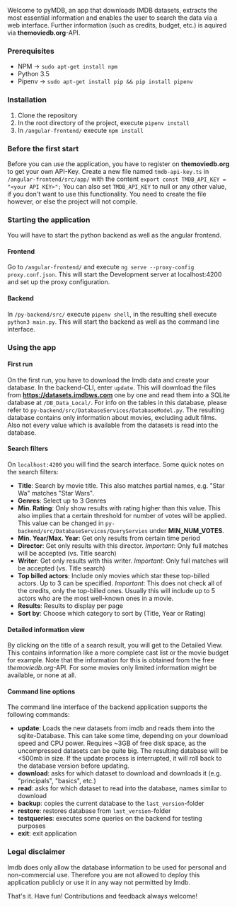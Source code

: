 Welcome to pyMDB, an app that downloads IMDB datasets, extracts the most essential information and enables the user to search the data via a web interface. Further information (such as credits, budget, etc.) is aquired via __themoviedb.org__-API.

### Prerequisites
* NPM -> `sudo apt-get install npm`
* Python 3.5
* Pipenv -> `sudo apt-get install pip && pip install pipenv`

### Installation
1. Clone the repository
2. In the root directory of the project, execute `pipenv install`
3. In `/angular-frontend/` execute `npm install`

### Before the first start
Before you can use the application, you have to register on __themoviedb.org__ to get your own API-Key. Create a new file named `tmdb-api-key.ts` in `/angular-frontend/src/app/` with the content `export const TMDB_API_KEY = "<your API KEY>";`
You can also set `TMDB_API_KEY` to null or any other value, if you don't want to use this functionality. You need to create the file however, or else the project will not compile.

### Starting the application
You will have to start the python backend as well as the angular frontend.
#### Frontend
Go to `/angular-frontend/` and execute `ng serve --proxy-config proxy.conf.json`. This will start the Development server at localhost:4200 and set up the proxy configuration.

#### Backend
In `/py-backend/src/` execute `pipenv shell`, in the resulting shell execute `python3 main.py`. This will start the backend as well as the command line interface.

### Using the app
#### First run
On the first run, you have to download the Imdb data and create your database. In the backend-CLI, enter `update`. This will download the files from __https://datasets.imdbws.com__ one by one and read them into a SQLite database at `/DB_Data_Local/`.
For info on the tables in this database, please refer to `py-backend/src/DatabaseServices/DatabaseModel.py`.
The resulting database contains only information about movies, excluding adult films. Also not every value which is available from the datasets is read into the database.

#### Search filters
On `localhost:4200` you will find the search interface. Some quick notes on the search filters:
* __Title__: Search by movie title. This also matches partial names, e.g. "Star Wa" matches "Star Wars".
* __Genres__: Select up to 3 Genres
* __Min. Rating__: Only show results with rating higher than this value. This also implies that a certain threshold for number of votes will be applied. This value can be changed in `py-backend/src/DatabaseServices/QueryServies` under __MIN_NUM_VOTES__.
* __Min. Year/Max. Year__: Get only results from certain time period
* __Director__: Get only results with this director. *Important*: Only full matches will be accepted (vs. Title search)
* __Writer__: Get only results with this writer. *Important*: Only full matches will be accepted (vs. Title search)
* __Top billed actors__: Include only movies which star these top-billed actors. Up to 3 can be specified. *Important*: This does not check all of the credits, only the top-billed ones. Usually this will include up to 5 actors who are the most well-known ones in a movie.
* __Results__: Results to display per page
* __Sort by__: Choose which category to sort by (Title, Year or Rating)

#### Detailed information view
By clicking on the title of a search result, you will get to the Detailed View. This contains information like a more complete cast list or the movie budget for example. Note that the information for this is obtained from the free *themoviedb.org*-API. For some movies only limited information might be available, or none at all.

#### Command line options
The command line interface of the backend application supports the following commands:
* __update__: Loads the new datasets from imdb and reads them into the sqlite-Database. This can take some time, depending on your download speed and CPU power. Requires ~3GB of free disk space, as the uncompressed datasets can be quite big. The resulting database will be <500mb in size. If the update process is interrupted, it will roll back to the database version before updating.
* __download__: asks for which dataset to download and downloads it (e.g. "principals", "basics", etc.)
* __read__: asks for which dataset to read into the database, names similar to download
* __backup__: copies the current database to the `last_version`-folder
* __restore__: restores database from `last_version`-folder
* __testqueries__: executes some queries on the backend for testing purposes
* __exit__: exit application



### Legal disclaimer
Imdb does only allow the database information to be used for personal and non-commercial use. Therefore you are not allowed to deploy this application publicly or use it in any way not permitted by Imdb.


That's it. Have fun! Contributions and feedback always welcome!
